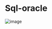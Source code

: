 # Sql-oracle

![image](https://user-images.githubusercontent.com/81767933/197842870-a15a66a7-5a6d-4d7e-a12d-ac7d809badf9.png)
